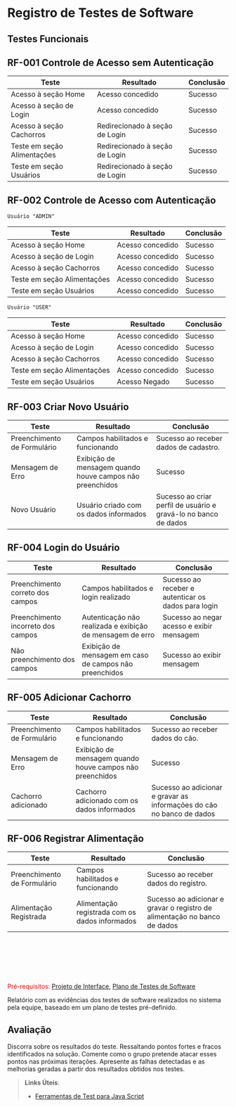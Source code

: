 # Registro de Testes de Software

## Testes Funcionais

## RF-001 Controle de Acesso sem Autenticação


| Teste  |  Resultado  |  Conclusão |
|--------|-------------|------------|
|Acesso à seção Home|Acesso concedido|Sucesso|
|Acesso à seção de Login|Acesso concedido|Sucesso|
|Acesso à seção Cachorros|Redirecionado à seção de Login|Sucesso|
|Teste em seção Alimentações|Redirecionado à seção de Login|Sucesso|
|Teste em seção Usuários|Redirecionado à seção de Login|Sucesso|

## RF-002 Controle de Acesso com Autenticação

`Usuário "ADMIN" `

| Teste  |  Resultado  |  Conclusão |
|--------|-------------|------------|
|Acesso à seção Home|Acesso concedido|Sucesso|
|Acesso à seção de Login|Acesso concedido|Sucesso|
|Acesso à seção Cachorros|Acesso concedido|Sucesso|
|Teste em seção Alimentações|Acesso concedido|Sucesso|
|Teste em seção Usuários|Acesso concedido|Sucesso|

`Usuário "USER" `

| Teste  |  Resultado  |  Conclusão |
|--------|-------------|------------|
|Acesso à seção Home|Acesso concedido|Sucesso|
|Acesso à seção de Login|Acesso concedido|Sucesso|
|Acesso à seção Cachorros|Acesso concedido|Sucesso|
|Teste em seção Alimentações|Acesso concedido|Sucesso|
|Teste em seção Usuários|Acesso Negado|Sucesso|

## RF-003 Criar Novo Usuário
| Teste  |  Resultado  |  Conclusão |
|--------|-------------|------------|
|Preenchimento de Formulário|Campos habilitados e funcionando|Sucesso ao receber dados de cadastro.|
|Mensagem de Erro|Exibição de mensagem quando houve campos não preenchidos|Sucesso|
|Novo Usuário|Usuário criado com os dados informados|Sucesso ao criar perfil de usuário e gravá-lo no banco de dados|

## RF-004 Login do Usuário
| Teste  |  Resultado  |  Conclusão |
|--------|-------------|------------|
|Preenchimento correto dos campos|Campos habilitados e login realizado|Sucesso ao receber e autenticar os dados para login|
|Preenchimento incorreto dos campos|Autenticação não realizada e exibição de mensagem de erro|Sucesso ao negar acesso e exibir mensagem|
|Não preenchimento dos campos|Exibição de mensagem em caso de campos não preenchidos|Sucesso ao exibir mensagem|

## RF-005 Adicionar Cachorro
| Teste  |  Resultado  |  Conclusão |
|--------|-------------|------------|
|Preenchimento de Formulário|Campos habilitados e funcionando|Sucesso ao receber dados do cão.|
|Mensagem de Erro|Exibição de mensagem quando houve campos não preenchidos|Sucesso|
|Cachorro adicionado|Cachorro adicionado com os dados informados|Sucesso ao adicionar e gravar as informações do cão no banco de dados|

## RF-006 Registrar Alimentação
| Teste  |  Resultado  |  Conclusão |
|--------|-------------|------------|
|Preenchimento de Formulário|Campos habilitados e funcionando|Sucesso ao receber dados do registro.|
|Alimentação Registrada|Alimentação registrada com os dados informados|Sucesso ao adicionar e gravar o registro de alimentação no banco de dados|

<br><br><br><br><br>

<span style="color:red">Pré-requisitos: <a href="3-Projeto de Interface.md"> Projeto de Interface</a></span>, <a href="8-Plano de Testes de Software.md"> Plano de Testes de Software</a>

Relatório com as evidências dos testes de software realizados no sistema pela equipe, baseado em um plano de testes pré-definido.

## Avaliação

Discorra sobre os resultados do teste. Ressaltando pontos fortes e fracos identificados na solução. Comente como o grupo pretende atacar esses pontos nas próximas iterações. Apresente as falhas detectadas e as melhorias geradas a partir dos resultados obtidos nos testes.

> **Links Úteis**:
> - [Ferramentas de Test para Java Script](https://geekflare.com/javascript-unit-testing/)
